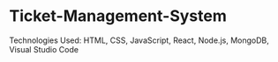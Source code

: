 # Ticket-Management-System
Technologies Used: HTML, CSS, JavaScript, React, Node.js, MongoDB, Visual Studio Code
